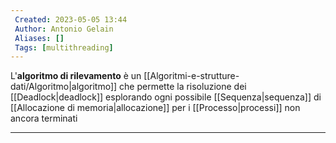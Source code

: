 ```yaml
---
 Created: 2023-05-05 13:44
 Author: Antonio Gelain
 Aliases: []
 Tags: [multithreading]
---
```


L'**algoritmo di rilevamento** è un [[Algoritmi-e-strutture-dati/Algoritmo|algoritmo]] che permette la risoluzione dei [[Deadlock|deadlock]] esplorando ogni possibile [[Sequenza|sequenza]] di [[Allocazione di memoria|allocazione]] per i [[Processo|processi]] non ancora terminati

---

